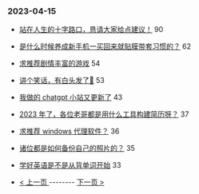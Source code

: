 ### 2023-04-15 
- [站在人生的十字路口，恳请大家给点建议！](https://www.v2ex.com/t/932709) 90
- [是什么时候养成新手机一买回来就贴膜带套习惯的？](https://www.v2ex.com/t/932721) 62
- [求推荐剧情丰富的游戏](https://www.v2ex.com/t/932678) 54
- [讲个笑话，有白头发了🥵](https://www.v2ex.com/t/932623) 53
- [我做的 chatgpt 小站又更新了](https://www.v2ex.com/t/932685) 43
- [2023 年了，各位老哥都是用什么工具构建简历呀？](https://www.v2ex.com/t/932654) 37
- [求推荐 windows 代理软件？](https://www.v2ex.com/t/932695) 36
- [诸位都是如何备份自己的照片的？](https://www.v2ex.com/t/932724) 35
- [学好英语是不是从背单词开始](https://www.v2ex.com/t/932653) 33 

- [ < 上一页 ](https://github.com/able8/v2ex-hot-record/blob/master/2023-04-14.md) -------- [ 下一页 > ](https://github.com/able8/v2ex-hot-record/blob/master/2023-04-16.md)